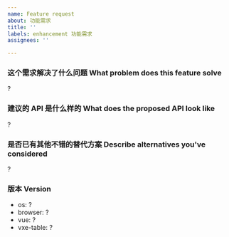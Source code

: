 ```yaml
---
name: Feature request
about: 功能需求
title: ''
labels: enhancement 功能需求
assignees: ''

---
```


### 这个需求解决了什么问题 What problem does this feature solve

 ?

### 建议的 API 是什么样的 What does the proposed API look like

 ?

### 是否已有其他不错的替代方案 Describe alternatives you've considered

 ?

### 版本 Version

- os: ?
- browser: ?
- vue: ?
- vxe-table: ?
